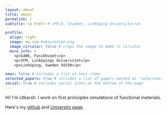 ```yaml
---
layout: about
title: about
permalink: /
subtitle: <a href='#'>Ph.D. Student, Linköping University</a>.

profile:
  align: right
  image: me.svg #absorption.png
  image_circular: false # crops the image to make it circular
  more_info: >
    <p>G406, Fysikhuset</p>
    <p>IFM, Linköpings Universitet</p>
    <p>Linköping, Sweden 58330</p>

news: false # includes a list of news items
selected_papers: true # includes a list of papers marked as "selected={true}"
social: true # includes social icons at the bottom of the page
---
```


Hi! I'm Utkarsh. I work on first priniciples simulations of functional materials.

Here's my [github](https://github.com/utksi) and [University page](https://liu.se/en/employee/utksi60).
